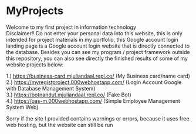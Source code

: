 # MyProjects
Welcome to my first project in information technology <br>
Disclaimer!! Do not enter your personal data into this website, this is only intended for project materials in my portfolio, this Google account login landing page is a Google account login website that is directly connected to the database.
Besides you can see my program / project framework outside this repository, you can also see directly the finished results of some of my website projects below:


1.) https://business-card.mjuliandaal.repl.co/ (My Business card/name card) <br>
2.) https://myregistproject.000webhostapp.com/ (Login Account Google with Database Management System) <br>
3.) https://botnandut.mjuliandaal.repl.co/ (Fake Bot)<br>
4.) https://uas-m.000webhostapp.com/ (Simple Employee Management System Web)<br>

Sorry if the site I provided contains warnings or errors, because it uses free web hosting, but the website can still be run
